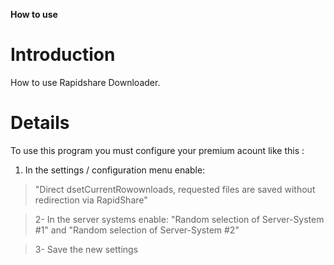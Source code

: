 **How to use**

# Introduction #

How to use Rapidshare Downloader.


# Details #

To use this program you must configure your premium acount like this :
  1. In the settings / configuration menu enable:
> "Direct dsetCurrentRowownloads, requested files are saved without redirection via RapidShare"

> 2- In the server systems enable:
> "Random selection of Server-System #1" and "Random selection of Server-System #2"

> 3- Save the new settings